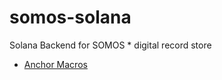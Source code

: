 # somos-solana
Solana Backend for SOMOS * digital record store

* [Anchor Macros](https://docs.rs/anchor-lang/latest/anchor_lang/derive.Accounts.html)
